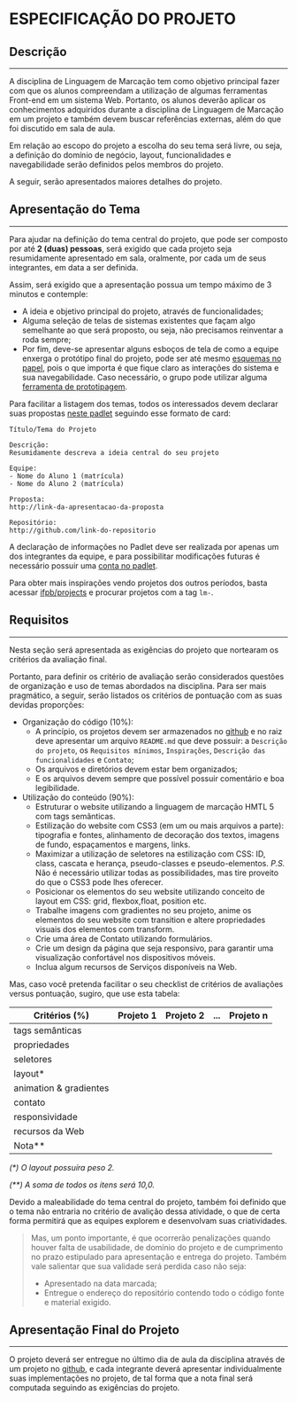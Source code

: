 # ESPECIFICAÇÃO DO PROJETO

## Descrição
---

A disciplina de Linguagem de Marcação tem como objetivo principal fazer com que os alunos compreendam a utilização de algumas ferramentas Front-end em um sistema Web. Portanto, os alunos deverão aplicar os conhecimentos adquiridos durante a disciplina de Linguagem de Marcação em um projeto e também devem buscar referências externas, além do que foi discutido em sala de aula.

Em relação ao escopo do projeto a escolha do seu tema será livre, ou seja, a definição do domínio de negócio, layout, funcionalidades e navegabilidade serão definidos pelos membros do projeto.

A seguir, serão apresentados maiores detalhes do projeto.

## Apresentação do Tema
---

Para ajudar na definição do tema central do projeto, que pode ser composto por até **2 (duas) pessoas**, será exigido que cada projeto seja resumidamente apresentado em sala, oralmente, por cada um de seus integrantes, em data a ser definida.

Assim, será exigido que a apresentação possua um tempo máximo de 3 minutos e contemple:

* A ideia e objetivo principal do projeto, através de funcionalidades;
* Alguma seleção de telas de sistemas existentes que façam algo semelhante ao que será proposto, ou seja, não precisamos reinventar a roda sempre;
* Por fim, deve-se apresentar alguns esboços de tela de como a equipe enxerga o protótipo final do projeto, pode ser até mesmo [esquemas no papel](https://developers.google.com/web/fundamentals/design-and-ux/ux-basics/), pois o que importa é que fique claro as interações do sistema e sua navegabilidade. Caso necessário, o grupo pode utilizar alguma [ferramenta de prototipagem](https://uxtools.co/tools/prototyping).

Para facilitar a listagem dos temas, todos os interessados devem declarar suas propostas [neste padlet](https://padlet.com/tmoura/r1osxk8sue5p) seguindo esse formato de card:

```
Título/Tema do Projeto

Descrição:
Resumidamente descreva a ideia central do seu projeto

Equipe:
- Nome do Aluno 1 (matrícula)
- Nome do Aluno 2 (matrícula)

Proposta:
http://link-da-apresentacao-da-proposta

Repositório:
http://github.com/link-do-repositorio
```

A declaração de informações no Padlet deve ser realizada por apenas um dos integrantes da equipe, e para possibilitar modificações futuras é necessário possuir uma [conta no padlet](https://padlet.com/).

Para obter mais inspirações vendo projetos dos outros períodos, basta acessar [ifpb/projects](https://ifpb.github.io/projects/) e procurar projetos com a tag `lm-`.

## Requisitos
---

Nesta seção será apresentada as exigências do projeto que nortearam os critérios da avaliação final.

Portanto, para definir os critério de avaliação serão considerados questões de organização e uso de temas abordados na disciplina. Para ser mais pragmático, a seguir, serão listados os critérios de pontuação com as suas devidas proporções:

* Organização do código (10%):
  - A princípio, os projetos devem ser armazenados no [github](http://github.com/) e no raiz deve apresentar um arquivo `README.md` que deve possuir: a `Descrição do projeto`, os `Requisitos mínimos`, `Inspirações`, `Descrição das funcionalidades` e `Contato`;
  - Os arquivos e diretórios devem estar bem organizados;
  - E os arquivos devem sempre que possível possuir comentário e boa legibilidade.
* Utilização do conteúdo (90%):
  - Estruturar o website utilizando a linguagem de marcação HMTL 5 com tags semânticas.
  - Estilização do website com CSS3 (em um ou mais arquivos a parte): tipografia e fontes, alinhamento de decoração dos textos, imagens de fundo, espaçamentos e margens, links.
  - Maximizar a utilização de seletores na estilização com CSS: ID, class, cascata e herança, pseudo-classes e pseudo-elementos. *P.S.* Não é necessário utilizar todas as possibilidades, mas tire proveito do que o CSS3 pode lhes oferecer.
  - Posicionar os elementos do seu website utilizando conceito de layout em CSS: grid, flexbox,float, position etc.
  - Trabalhe imagens com gradientes no seu projeto, anime os elementos do seu website com transition e altere propriedades visuais dos elementos com transform.
  - Crie uma área de Contato utilizando formulários.
  - Crie um design da página que seja responsivo, para garantir uma visualização confortável nos dispositivos móveis.
  - Inclua algum recursos de Serviços disponíveis na Web.


Mas, caso você pretenda facilitar o seu checklist de critérios de avaliações versus pontuação, sugiro, que use esta tabela:

Critérios (%)  | Projeto 1 | Projeto 2 | ... | Projeto n
-------------- | --------- | --------- | --- | ---------
tags semânticas |  |  | |
propriedades |  |  |  |
seletores |  |  |  |
layout* |  |  |  |
animation & gradientes |  |  |  |
contato |  |  |  |
responsividade |  |  |  |
recursos da Web |  |  |  |
Nota** |  |  |  |

*(\*) O layout possuíra peso 2.*

*(\*\*) A soma de todos os itens será 10,0.*

Devido a maleabilidade do tema central do projeto, também foi definido que o tema não entraria no critério de avalição dessa atividade, o que de certa forma permitirá que as equipes explorem e desenvolvam suas criatividades.

> Mas, um ponto importante, é que ocorrerão penalizações quando houver falta de usabilidade, de domínio do projeto e de cumprimento no prazo estipulado para apresentação e entrega do projeto. Também vale salientar que sua validade será perdida caso não seja:
>
>  * Apresentado na data marcada;
>  * Entregue o endereço do repositório contendo todo o código fonte e material exigido.

## Apresentação Final do Projeto
---

O projeto deverá ser entregue no último dia de aula da disciplina através de um projeto no [github](https://github.com/), e cada integrante deverá apresentar individualmente suas implementações no projeto,  de tal forma que a nota final será computada seguindo as exigências do projeto.


